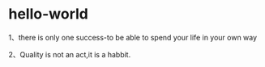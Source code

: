 # hello-world

1、there is only one success-to be able to spend your life in your
own way


2、Quality is not an act,it is a habbit.
